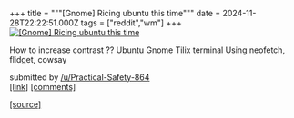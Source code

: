 +++
title = """[Gnome] Ricing ubuntu this time"""
date = 2024-11-28T22:22:51.000Z
tags = ["reddit","wm"]
+++
[![[Gnome] Ricing ubuntu this time](https://b.thumbs.redditmedia.com/xOZahrzJ9IsiYfGFYLcIXCrknA0EOyH_wghXOhbpmrg.jpg "[Gnome] Ricing ubuntu this time")](https://www.reddit.com/r/unixporn/comments/1h279z0/gnome_ricing_ubuntu_this_time/)

How to increase contrast ?? Ubuntu Gnome Tilix terminal Using neofetch, flidget, cowsay

submitted by [/u/Practical-Safety-864](https://www.reddit.com/user/Practical-Safety-864)  
[\[link\]](https://www.reddit.com/gallery/1h279z0) [\[comments\]](https://www.reddit.com/r/unixporn/comments/1h279z0/gnome_ricing_ubuntu_this_time/)

[[source]](https://www.reddit.com/r/unixporn/comments/1h279z0/gnome_ricing_ubuntu_this_time/)
